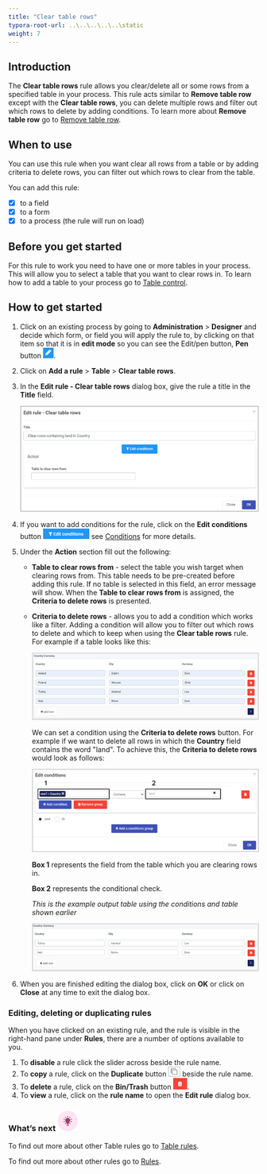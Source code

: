 ```yaml
---
title: "Clear table rows"
typora-root-url: ..\..\..\..\..\static
weight: 7
---
```


## Introduction

The **Clear table rows** rule allows you clear/delete all or some rows from a specified table in your process. This rule acts similar to **Remove table row** except with the **Clear table rows**, you can delete multiple rows and filter out which rows to delete by adding conditions. To learn more about **Remove table row** go to [Remove table row](/docs/platform/rules/tables/remove-table-row/).

## When to use

You can use this rule when you want clear all rows from a table or by adding criteria to delete rows, you can filter out which rows to clear from the table.

You can add this rule:

- [x] to a field
- [x] to a form
- [x] to a process (the rule will run on load)

## Before you get started

For this rule to work you need to have one or more tables in your process. This will allow you to select a table that you want to clear rows in. To learn how to add a table to your process go to [Table control](/docs/platform/controls/input/table/).

## How to get started

1. Click on an existing process by going to **Administration** > **Designer** and decide which form, or field you will apply the rule to, by clicking on that item so that it is in **edit mode** so you can see the Edit/pen button, **Pen** button ![Pen button](/images/penicon.png).

2. Click on **Add a rule** > **Table** > **Clear table rows**.

3. In the **Edit rule - Clear table rows** dialog box, give the rule a title in the **Title** field.

   ![Edit rule - Clear table rows](/images/clear-rows-edit-rule.jpg)

4. If you want to add conditions for the rule, click on the **Edit conditions** button ![Edit conditions button](/images/editconditions.png) see [Conditions](/docs/platform/rules/general/add-conditions/) for more details.

5. Under the **Action** section fill out the following:

   - **Table to clear rows from** - select the table you wish target when clearing rows from. This table needs to be pre-created before adding this rule. If no table is selected in this field, an error message will show. When the **Table to clear rows from** is assigned, the **Criteria to delete rows** is presented.

   - **Criteria to delete rows** - allows you to add a condition which works like a filter. Adding a condition will allow you to filter out which rows to delete and which to keep when using the **Clear table rows** rule. For example if a table looks like this:

     ![Copy row table example](/images/copy-row-country-example.jpg)

     We can set a condition using the **Criteria to delete rows** button. For example if we want to delete all rows in which the **Country** field contains the word "land". To achieve this, the **Criteria to delete rows** would look as follows: 

     ![Copy row mapping](/images/copy-rows-copy-conditions.jpg)

     **Box 1** represents the field from the table which you are clearing rows in.

     **Box 2** represents the conditional check.

     *This is the example output table using the conditions and table shown earlier*

     ![Example output table](/images/clear-rows-output-table.jpg)

6. When you are finished editing the dialog box, click on **OK** or click on **Close** at any time to exit the dialog box.


### Editing, deleting or duplicating rules

When you have clicked on an existing rule, and the rule is visible in the right-hand pane under **Rules**, there are a number of options available to you.

1. To **disable** a rule click the slider across beside the rule name.
2. To **copy** a rule, click on the **Duplicate** button ![Duplicate button](/images/duplicate-button.jpg) beside the rule name.
3. To **delete** a rule, click on the **Bin/Trash** button ![Bin/Trash button](/images/bin.png).
4. To **view** a rule, click on the **rule name** to open the **Edit rule** dialog box.

### What’s next ![Idea icon](/images/18.png)

To find out more about other Table rules go to [Table rules](/docs/platform/rules/tables/).

To find out more about other rules go to [Rules](/docs/platform/rules/).